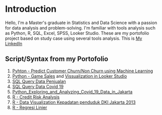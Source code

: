 # Introduction
Hello, I'm a Master's graduate in Statistics and Data Science with a passion for data analysis and problem-solving. I'm familiar with tools analysis such as Python, R, SQL, Excel, SPSS, Looker Studio. These are my portofolio project based on study case using several tools analysis. 
This is [My LinkedIn](https://www.linkedin.com/in/septadwicahya)

## Script/Syntax from my Portofolio
1. [Pyhton - Predict Customer Churn/Non Churn using Machine Learning](https://colab.research.google.com/drive/1Yk4-5dDhE5FR2OG-cTb6LKxkWiTYZRZF)
2. [Python - Game Sales](https://colab.research.google.com/drive/10Ti_PmWBE8X02NvzD_yAeGHk4ppL8FZ1?usp=sharing)  and   [Vissualization in Looker Studio](https://lookerstudio.google.com/reporting/9c939836-8c74-4a34-a5db-07f1b28b324a)
3. [SQL Query Data Penjualan](https://docs.google.com/presentation/d/1_GmLZRhawzxwG-TD8RwEtfWGz40aMgrO/edit#slide=id.p3)
4. [SQL Query Data Covid 19](https://docs.google.com/presentation/d/1_gDiTbzw0u_ODyXV1Wa9yMK9TcS6EjEM/edit#slide=id.p1)
5. [Python_Exploring_and_Analyzing_Covid_19_Data_in_Jakarta](https://colab.research.google.com/drive/1E7eoY_cg7hFmNUng8HnRUKVaeKvZQ9Ar)
6. [R - Credit Risk Analysis](https://rpubs.com/septadwicahya/creditriskanalysis)
7. [R - Data Visualization Kepadatan penduduk DKI Jakarta 2013](https://rpubs.com/septadwicahya/visualisasikepadatandki2013)
8. [R - Regresi Linier](https://rpubs.com/septadwicahya/regresilinier)
